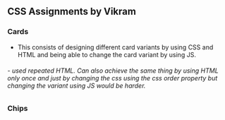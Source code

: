 <h2> CSS Assignments by Vikram</h2>
 
<h3>Cards</h3>


- This consists of designing different card variants by using CSS and HTML and being able to change the card variant by using JS.
<h6>
- used repeated HTML. Can also achieve the same thing by using HTML only once and just by changing the css using the css order property but changing the variant using JS would be harder.
</h6>
<h3>Chips</h3>
